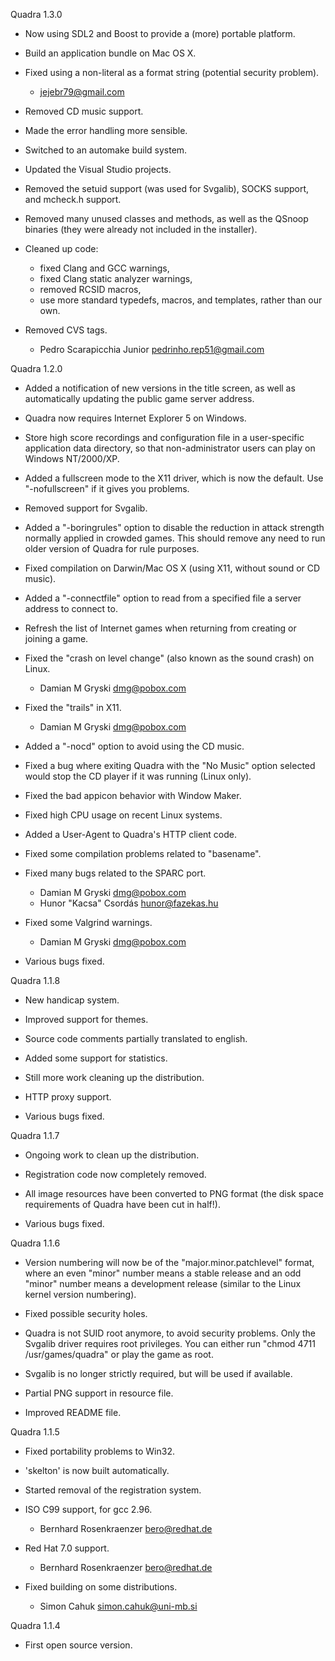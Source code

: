
Quadra 1.3.0

 * Now using SDL2 and Boost to provide a (more) portable platform.

 * Build an application bundle on Mac OS X.

 * Fixed using a non-literal as a format string (potential security
   problem).
    - jejebr79@gmail.com

 * Removed CD music support.

 * Made the error handling more sensible.

 * Switched to an automake build system.

 * Updated the Visual Studio projects.

 * Removed the setuid support (was used for Svgalib), SOCKS support, and
   mcheck.h support.

 * Removed many unused classes and methods, as well as the QSnoop binaries
   (they were already not included in the installer).

 * Cleaned up code:
   * fixed Clang and GCC warnings,
   * fixed Clang static analyzer warnings,
   * removed RCSID macros,
   * use more standard typedefs, macros, and templates, rather than our own.

 * Removed CVS tags.
    - Pedro Scarapicchia Junior <pedrinho.rep51@gmail.com>

Quadra 1.2.0

 * Added a notification of new versions in the title screen, as well
   as automatically updating the public game server address.

 * Quadra now requires Internet Explorer 5 on Windows.

 * Store high score recordings and configuration file in a
   user-specific application data directory, so that non-administrator
   users can play on Windows NT/2000/XP.

 * Added a fullscreen mode to the X11 driver, which is now the
   default. Use "-nofullscreen" if it gives you problems.

 * Removed support for Svgalib.

 * Added a "-boringrules" option to disable the reduction in attack
   strength normally applied in crowded games. This should remove any
   need to run older version of Quadra for rule purposes.

 * Fixed compilation on Darwin/Mac OS X (using X11, without sound or
   CD music).

 * Added a "-connectfile" option to read from a specified file a
   server address to connect to.

 * Refresh the list of Internet games when returning from creating or
   joining a game.

 * Fixed the "crash on level change" (also known as the sound crash)
   on Linux.
    - Damian M Gryski <dmg@pobox.com>

 * Fixed the "trails" in X11.
    - Damian M Gryski <dmg@pobox.com>

 * Added a "-nocd" option to avoid using the CD music.

 * Fixed a bug where exiting Quadra with the "No Music" option
   selected would stop the CD player if it was running (Linux only).

 * Fixed the bad appicon behavior with Window Maker.

 * Fixed high CPU usage on recent Linux systems.

 * Added a User-Agent to Quadra's HTTP client code.

 * Fixed some compilation problems related to "basename".

 * Fixed many bugs related to the SPARC port.
    - Damian M Gryski <dmg@pobox.com>
    - Hunor "Kacsa" Csordás <hunor@fazekas.hu>

 * Fixed some Valgrind warnings.
    - Damian M Gryski <dmg@pobox.com>

 * Various bugs fixed.

Quadra 1.1.8

 * New handicap system.

 * Improved support for themes.

 * Source code comments partially translated to english.

 * Added some support for statistics.

 * Still more work cleaning up the distribution.

 * HTTP proxy support.

 * Various bugs fixed.

Quadra 1.1.7

 * Ongoing work to clean up the distribution.

 * Registration code now completely removed.

 * All image resources have been converted to PNG format (the disk
   space requirements of Quadra have been cut in half!).

 * Various bugs fixed.

Quadra 1.1.6

 * Version numbering will now be of the "major.minor.patchlevel"
   format, where an even "minor" number means a stable release and
   an odd "minor" number means a development release (similar to the
   Linux kernel version numbering).

 * Fixed possible security holes.

 * Quadra is not SUID root anymore, to avoid security
   problems. Only the Svgalib driver requires root privileges. You can
   either run "chmod 4711 /usr/games/quadra" or play the game as root.

 * Svgalib is no longer strictly required, but will be used if
   available.

 * Partial PNG support in resource file.

 * Improved README file.

Quadra 1.1.5

 * Fixed portability problems to Win32.

 * 'skelton' is now built automatically.

 * Started removal of the registration system.

 * ISO C99 support, for gcc 2.96.
    - Bernhard Rosenkraenzer <bero@redhat.de>

 * Red Hat 7.0 support.
    - Bernhard Rosenkraenzer <bero@redhat.de>

 * Fixed building on some distributions.
    - Simon Cahuk <simon.cahuk@uni-mb.si>

Quadra 1.1.4

 * First open source version.

